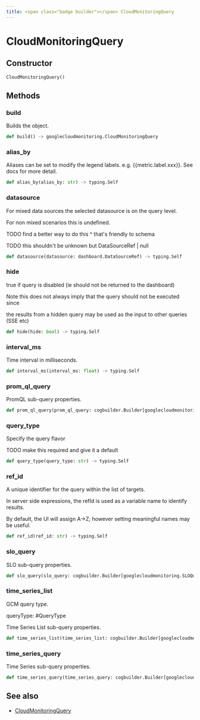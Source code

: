 ```yaml
---
title: <span class="badge builder"></span> CloudMonitoringQuery
---
```

# <span class="badge builder"></span> CloudMonitoringQuery

## Constructor

```python
CloudMonitoringQuery()
```
## Methods

### <span class="badge object-method"></span> build

Builds the object.

```python
def build() -> googlecloudmonitoring.CloudMonitoringQuery
```

### <span class="badge object-method"></span> alias_by

Aliases can be set to modify the legend labels. e.g. {{metric.label.xxx}}. See docs for more detail.

```python
def alias_by(alias_by: str) -> typing.Self
```

### <span class="badge object-method"></span> datasource

For mixed data sources the selected datasource is on the query level.

For non mixed scenarios this is undefined.

TODO find a better way to do this ^ that's friendly to schema

TODO this shouldn't be unknown but DataSourceRef | null

```python
def datasource(datasource: dashboard.DataSourceRef) -> typing.Self
```

### <span class="badge object-method"></span> hide

true if query is disabled (ie should not be returned to the dashboard)

Note this does not always imply that the query should not be executed since

the results from a hidden query may be used as the input to other queries (SSE etc)

```python
def hide(hide: bool) -> typing.Self
```

### <span class="badge object-method"></span> interval_ms

Time interval in milliseconds.

```python
def interval_ms(interval_ms: float) -> typing.Self
```

### <span class="badge object-method"></span> prom_ql_query

PromQL sub-query properties.

```python
def prom_ql_query(prom_ql_query: cogbuilder.Builder[googlecloudmonitoring.PromQLQuery]) -> typing.Self
```

### <span class="badge object-method"></span> query_type

Specify the query flavor

TODO make this required and give it a default

```python
def query_type(query_type: str) -> typing.Self
```

### <span class="badge object-method"></span> ref_id

A unique identifier for the query within the list of targets.

In server side expressions, the refId is used as a variable name to identify results.

By default, the UI will assign A->Z; however setting meaningful names may be useful.

```python
def ref_id(ref_id: str) -> typing.Self
```

### <span class="badge object-method"></span> slo_query

SLO sub-query properties.

```python
def slo_query(slo_query: cogbuilder.Builder[googlecloudmonitoring.SLOQuery]) -> typing.Self
```

### <span class="badge object-method"></span> time_series_list

GCM query type.

queryType: #QueryType

Time Series List sub-query properties.

```python
def time_series_list(time_series_list: cogbuilder.Builder[googlecloudmonitoring.TimeSeriesList]) -> typing.Self
```

### <span class="badge object-method"></span> time_series_query

Time Series sub-query properties.

```python
def time_series_query(time_series_query: cogbuilder.Builder[googlecloudmonitoring.TimeSeriesQuery]) -> typing.Self
```

## See also

 * <span class="badge object-type-class"></span> [CloudMonitoringQuery](./object-CloudMonitoringQuery.md)
